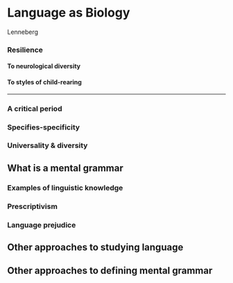 
# Language as Biology

Lenneberg


### Resilience

#### To neurological diversity

#### To styles of child-rearing

---

### A critical period

### Specifies-specificity

### Universality & diversity

## What is a mental grammar

### Examples of linguistic knowledge

### Prescriptivism

### Language prejudice

## Other approaches to studying language

## Other approaches to defining mental grammar
<!--stackedit_data:
eyJoaXN0b3J5IjpbLTI0MTg4Mjk1M119
-->